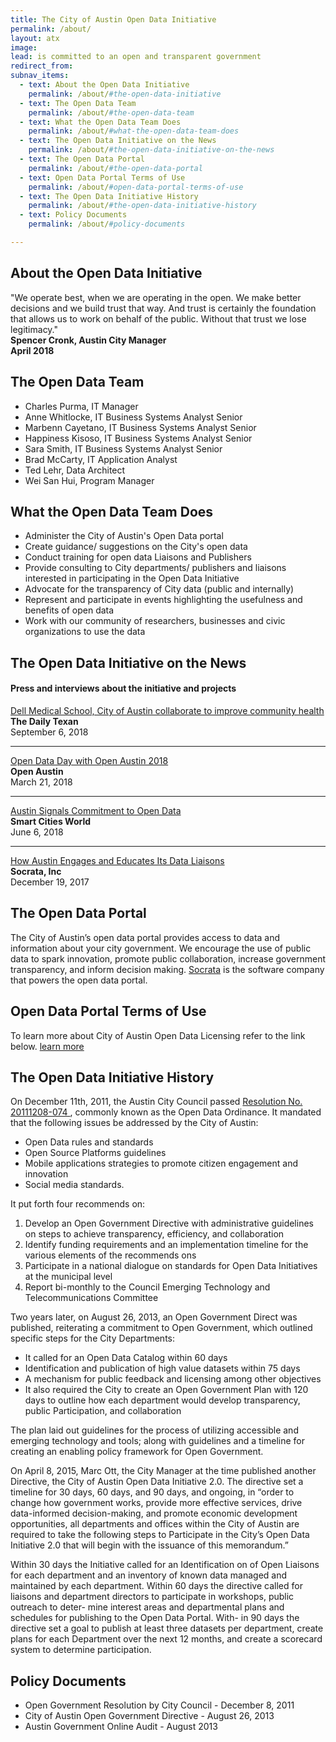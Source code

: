 ```yaml
---
title: The City of Austin Open Data Initiative
permalink: /about/
layout: atx
image:
lead: is committed to an open and transparent government
redirect_from:
subnav_items:
  - text: About the Open Data Initiative
    permalink: /about/#the-open-data-initiative
  - text: The Open Data Team
    permalink: /about/#the-open-data-team
  - text: What the Open Data Team Does
    permalink: /about/#what-the-open-data-team-does
  - text: The Open Data Initiative on the News
    permalink: /about/#the-open-data-initiative-on-the-news
  - text: The Open Data Portal
    permalink: /about/#the-open-data-portal
  - text: Open Data Portal Terms of Use
    permalink: /about/#open-data-portal-terms-of-use
  - text: The Open Data Initiative History
    permalink: /about/#the-open-data-initiative-history
  - text: Policy Documents
    permalink: /about/#policy-documents

---
```


## About the Open Data Initiative
"We operate best, when we are operating in the open. We make better decisions and we build trust that way. And trust is certainly the foundation that allows us to work on behalf of the public. Without that trust we lose legitimacy."
<br>
<b>Spencer Cronk, Austin City Manager</b>
<br>
<b>April 2018</b>

## The Open Data Team
- Charles Purma, IT Manager
- Anne Whitlocke, IT Business Systems Analyst Senior
- Marbenn Cayetano, IT Business Systems Analyst Senior  
- Happiness Kisoso, IT Business Systems Analyst Senior
- Sara Smith, IT Business Systems Analyst Senior
- Brad McCarty, IT Application Analyst
- Ted Lehr, Data Architect
- Wei San Hui, Program Manager

## What the Open Data Team Does
- Administer the City of Austin's Open Data portal
- Create guidance/ suggestions on the City's open data
- Conduct training for open data Liaisons and Publishers
- Provide consulting to City departments/ publishers and liaisons interested in participating in the Open Data Initiative
- Advocate for the transparency of City data (public and internally)
- Represent and participate in events highlighting the usefulness and benefits of open data
- Work with our community of researchers, businesses and civic organizations to use the data

## The Open Data Initiative on the News
#### Press and interviews about the initiative and projects
<a href="http://dailytexanonline.com/2018/09/06/dell-medical-school-city-of-austin-collaborate-to-improve-community-health">Dell Medical School, City of Austin collaborate to improve community health</a>
<br>
<b> The Daily Texan </b>
<br>
September 6, 2018

----------------------

<a href="https://medium.com/open-austin/open-data-day-with-open-austin-2018-b66d0d58f2ea">Open Data Day with Open Austin 2018
 </a>
 <br>
 <b> Open Austin</b>
 <br>
 March 21, 2018

----------------------
<a href="https://www.smartcitiesworld.net/news/news/austin-signals-commitment-to-open-data-2992?utm_source=Friends+and+Constituents+-+Newsletter+list&utm_campaign=93ca19a31e-EMAIL_CAMPAIGN_2018_01_11_COPY_01&utm_medium=email&utm_term=0_edc26fd940-93ca19a31e-103695249">
Austin Signals Commitment to Open Data</a>
<br>
<b> Smart Cities World</b>
<br>
June 6, 2018

----------------------

<a href="https://socrata.com/blog/austin-engages-educates-data-liaisons/">How Austin Engages and Educates Its Data Liaisons
 </a>
 <br>
 <b> Socrata, Inc</b>
<br>
 December 19, 2017

## The Open Data Portal
 The City of Austin’s open data portal provides access to data and information about your city government. We encourage the use of public data to spark innovation, promote public collaboration, increase government transparency, and inform decision making. <a href="https://support.socrata.com/hc/en-us">Socrata</a> is the software company that powers the open data portal.

## Open Data Portal Terms of Use
 To learn more about City of Austin Open Data Licensing refer to the link below.
 <a href="http://www.austintexas.gov/coa-open-data-licensing">learn more</a>


## The Open Data Initiative History
On December 11th, 2011, the Austin City Council passed  <a href="https://www.austintexas.gov/sites/default/files/files/Law/Council_Portal_Page/Resolution_Open_Government_Directive_2011.pdf">Resolution No. 20111208-074 </a>, commonly known as the Open Data Ordinance. It mandated that the following issues be addressed by the City of Austin:
- Open Data rules and standards
- Open Source Platforms guidelines
- Mobile applications strategies to promote citizen engagement and innovation
- Social media standards.

It put forth four recommends on:
1. Develop an Open Government Directive with administrative guidelines on steps to achieve transparency, efficiency, and collaboration
2. Identify funding requirements and an implementation  timeline for the various elements of the recommends ons
3. Participate in a national dialogue on standards for Open Data Initiatives at the municipal level
4. Report bi-monthly to the Council Emerging Technology and Telecommunications Committee

Two years later, on August 26, 2013, an Open Government Direct was published, reiterating a commitment to Open Government, which outlined specific steps for the City Departments:
- It called for an Open Data Catalog within 60 days
- Identification and publication of high value datasets within 75 days
- A mechanism for public feedback and licensing among other objectives
- It also required the City to create an Open Government Plan with 120 days to outline how each department would develop transparency, public Participation, and collaboration

The plan laid out guidelines for the process of utilizing accessible and emerging  technology and tools; along with guidelines and a timeline for creating an enabling policy framework for Open Government.

On April 8, 2015, Marc Ott, the City Manager at the time published another Directive, the City of Austin Open Data Initiative 2.0. The directive set a  timeline for 30 days, 60 days, and 90 days, and ongoing, in “order to change how government works, provide more effective services, drive data-informed decision-making, and promote economic development opportunities, all departments and offices within the City of Austin are required to take the following steps to Participate in the City’s Open Data Initiative 2.0 that will begin with the issuance of this memorandum.”

Within 30 days the Initiative called for an Identification on of Open Liaisons for each department and an inventory of known data managed and maintained by each department. Within 60 days the directive called for liaisons and department directors to participate in workshops, public outreach to deter- mine interest areas and departmental plans and schedules for publishing to the Open Data Portal. With- in 90 days the directive set a goal to publish at least three datasets per department, create plans for each Department over the next 12 months, and create a scorecard system to determine participation.


## Policy Documents
- Open Government Resolution by City Council - December 8, 2011
- City of Austin Open Government Directive - August 26, 2013
- Austin Government Online Audit - August 2013
